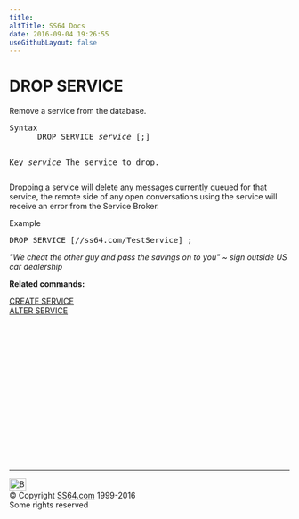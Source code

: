 ```yaml
---
title:
altTitle: SS64 Docs
date: 2016-09-04 19:26:55
useGithubLayout: false
---
```

<!-- #BeginLibraryItem "/Library/head_sql.lbi" --><!-- #EndLibraryItem --><h1>DROP SERVICE</h1>
<p>Remove a service from the database.</p>
<pre>Syntax
      DROP SERVICE <i>service</i> [;]
	  
Key<i>
   </i><i>service</i>     The service to drop. </pre>
<p>   Dropping a service will delete any messages currently queued for that service, the remote side of any open conversations using the service will receive an error from the Service Broker.</p>
<p>Example</p>
<pre>DROP SERVICE [//ss64.com/TestService] ;</pre>
<p class="quote"><i>"We cheat the other guy and pass the savings on to you" ~ sign outside US car dealership</i></p>
<p><b>Related commands:</b></p>
<p>  <a href="service_c.html">CREATE SERVICE</a><br>
  <a href="service_a.html">ALTER SERVICE</a></p><!-- #BeginLibraryItem "/Library/foot_sql.lbi" --><p>
<!-- ss64-sql -->
<ins class="adsbygoogle" style="display:inline-block;width:300px;height:250px" data-ad-client="ca-pub-6140977852749469" data-ad-slot="6953563613"></ins>
<script>
(adsbygoogle = window.adsbygoogle || []).push({});
</script></p>
<hr>
<div id="bl" class="footer"><a href="service_d.html#"><img src="../images/top.png" width="30" height="22" alt="Back to the Top"></a></div>
<div id="br" class="footer, tagline">© Copyright <a href="http://ss64.com/">SS64.com</a> 1999-2016<br>
Some rights reserved</div><!-- #EndLibraryItem -->

